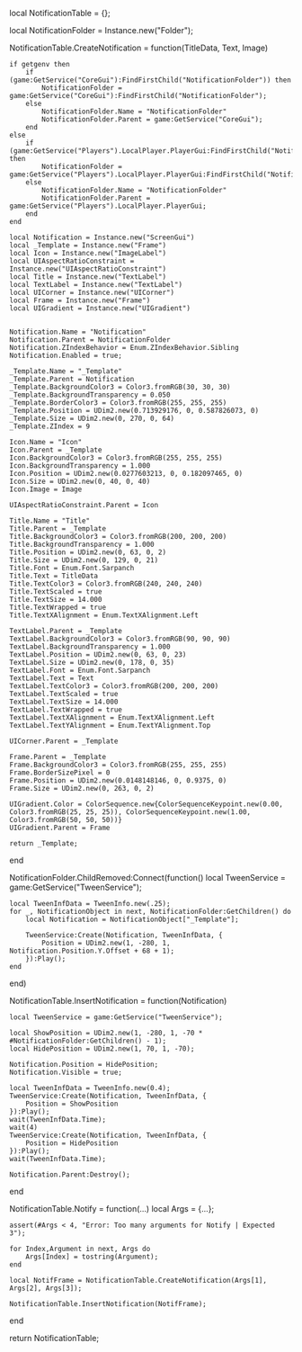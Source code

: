 local NotificationTable = {};

local NotificationFolder = Instance.new("Folder");

NotificationTable.CreateNotification = function(TitleData, Text, Image)

	if getgenv then
		if (game:GetService("CoreGui"):FindFirstChild("NotificationFolder")) then
			NotificationFolder = game:GetService("CoreGui"):FindFirstChild("NotificationFolder");
		else
			NotificationFolder.Name = "NotificationFolder"
			NotificationFolder.Parent = game:GetService("CoreGui");
		end
	else
		if (game:GetService("Players").LocalPlayer.PlayerGui:FindFirstChild("NotificationFolder")) then
			NotificationFolder = game:GetService("Players").LocalPlayer.PlayerGui:FindFirstChild("NotificationFolder");
		else
			NotificationFolder.Name = "NotificationFolder"
			NotificationFolder.Parent = game:GetService("Players").LocalPlayer.PlayerGui;
		end
	end

	local Notification = Instance.new("ScreenGui")
	local _Template = Instance.new("Frame")
	local Icon = Instance.new("ImageLabel")
	local UIAspectRatioConstraint = Instance.new("UIAspectRatioConstraint")
	local Title = Instance.new("TextLabel")
	local TextLabel = Instance.new("TextLabel")
	local UICorner = Instance.new("UICorner")
	local Frame = Instance.new("Frame")
	local UIGradient = Instance.new("UIGradient")


	Notification.Name = "Notification"
	Notification.Parent = NotificationFolder
	Notification.ZIndexBehavior = Enum.ZIndexBehavior.Sibling
	Notification.Enabled = true;

	_Template.Name = "_Template"
	_Template.Parent = Notification
	_Template.BackgroundColor3 = Color3.fromRGB(30, 30, 30)
	_Template.BackgroundTransparency = 0.050
	_Template.BorderColor3 = Color3.fromRGB(255, 255, 255)
	_Template.Position = UDim2.new(0.713929176, 0, 0.587826073, 0)
	_Template.Size = UDim2.new(0, 270, 0, 64)
	_Template.ZIndex = 9

	Icon.Name = "Icon"
	Icon.Parent = _Template
	Icon.BackgroundColor3 = Color3.fromRGB(255, 255, 255)
	Icon.BackgroundTransparency = 1.000
	Icon.Position = UDim2.new(0.0277603213, 0, 0.182097465, 0)
	Icon.Size = UDim2.new(0, 40, 0, 40)
	Icon.Image = Image

	UIAspectRatioConstraint.Parent = Icon

	Title.Name = "Title"
	Title.Parent = _Template
	Title.BackgroundColor3 = Color3.fromRGB(200, 200, 200)
	Title.BackgroundTransparency = 1.000
	Title.Position = UDim2.new(0, 63, 0, 2)
	Title.Size = UDim2.new(0, 129, 0, 21)
	Title.Font = Enum.Font.Sarpanch
	Title.Text = TitleData
	Title.TextColor3 = Color3.fromRGB(240, 240, 240)
	Title.TextScaled = true
	Title.TextSize = 14.000
	Title.TextWrapped = true
	Title.TextXAlignment = Enum.TextXAlignment.Left

	TextLabel.Parent = _Template
	TextLabel.BackgroundColor3 = Color3.fromRGB(90, 90, 90)
	TextLabel.BackgroundTransparency = 1.000
	TextLabel.Position = UDim2.new(0, 63, 0, 23)
	TextLabel.Size = UDim2.new(0, 178, 0, 35)
	TextLabel.Font = Enum.Font.Sarpanch
	TextLabel.Text = Text
	TextLabel.TextColor3 = Color3.fromRGB(200, 200, 200)
	TextLabel.TextScaled = true
	TextLabel.TextSize = 14.000
	TextLabel.TextWrapped = true
	TextLabel.TextXAlignment = Enum.TextXAlignment.Left
	TextLabel.TextYAlignment = Enum.TextYAlignment.Top

	UICorner.Parent = _Template

	Frame.Parent = _Template
	Frame.BackgroundColor3 = Color3.fromRGB(255, 255, 255)
	Frame.BorderSizePixel = 0
	Frame.Position = UDim2.new(0.0148148146, 0, 0.9375, 0)
	Frame.Size = UDim2.new(0, 263, 0, 2)

	UIGradient.Color = ColorSequence.new{ColorSequenceKeypoint.new(0.00, Color3.fromRGB(25, 25, 25)), ColorSequenceKeypoint.new(1.00, Color3.fromRGB(50, 50, 50))}
	UIGradient.Parent = Frame

	return _Template;
end


NotificationFolder.ChildRemoved:Connect(function()
	local TweenService = game:GetService("TweenService");

	local TweenInfData = TweenInfo.new(.25);
	for _, NotificationObject in next, NotificationFolder:GetChildren() do
		local Notification = NotificationObject["_Template"];

		TweenService:Create(Notification, TweenInfData, {
			Position = UDim2.new(1, -280, 1, Notification.Position.Y.Offset + 68 + 1);
		}):Play();
	end

end)

NotificationTable.InsertNotification = function(Notification)

	local TweenService = game:GetService("TweenService");

	local ShowPosition = UDim2.new(1, -280, 1, -70 * #NotificationFolder:GetChildren() - 1);
	local HidePosition = UDim2.new(1, 70, 1, -70);

	Notification.Position = HidePosition;
	Notification.Visible = true;

	local TweenInfData = TweenInfo.new(0.4);
	TweenService:Create(Notification, TweenInfData, {
		Position = ShowPosition
	}):Play();
	wait(TweenInfData.Time);
	wait(4)
	TweenService:Create(Notification, TweenInfData, {
		Position = HidePosition
	}):Play();
	wait(TweenInfData.Time);

	Notification.Parent:Destroy();
end

NotificationTable.Notify = function(...)
	local Args = {...};

	assert(#Args < 4, "Error: Too many arguments for Notify | Expected 3");

	for Index,Argument in next, Args do
		Args[Index] = tostring(Argument);
	end

	local NotifFrame = NotificationTable.CreateNotification(Args[1], Args[2], Args[3]);

	NotificationTable.InsertNotification(NotifFrame);
end

return NotificationTable;
